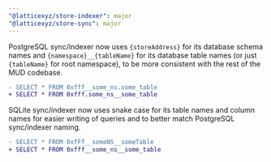 ```yaml
---
"@latticexyz/store-indexer": major
"@latticexyz/store-sync": major
---
```


PostgreSQL sync/indexer now uses `{storeAddress}` for its database schema names and `{namespace}__{tableName}` for its database table names (or just `{tableName}` for root namespace), to be more consistent with the rest of the MUD codebase.

```diff
- SELECT * FROM 0xfff__some_ns.some_table
+ SELECT * FROM 0xfff.some_ns__some_table
```

SQLite sync/indexer now uses snake case for its table names and column names for easier writing of queries and to better match PostgreSQL sync/indexer naming.

```diff
- SELECT * FROM 0xfFf__someNS__someTable
+ SELECT * FROM 0xfff__some_ns__some_table
```
